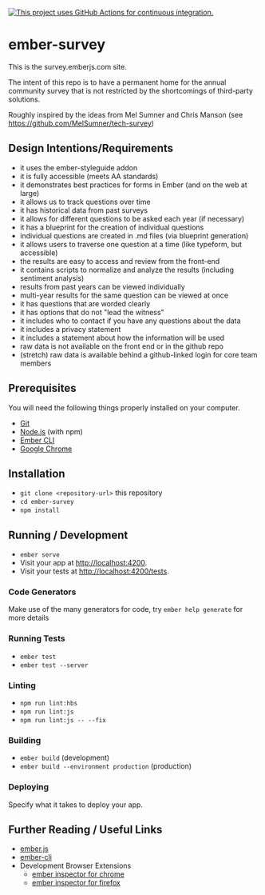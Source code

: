 [![This project uses GitHub Actions for continuous integration.](https://github.com/ember-learn/ember-survey/workflows/CI/badge.svg)](https://github.com/ember-learn/ember-survey/actions?query=workflow%3ACI)

# ember-survey

This is the survey.emberjs.com site. 

The intent of this repo is to have a permanent home for the annual community survey that is not restricted by the shortcomings of third-party solutions.

Roughly inspired by the ideas from Mel Sumner and Chris Manson (see https://github.com/MelSumner/tech-survey) 

## Design Intentions/Requirements

- it uses the ember-styleguide addon 
- it is fully accessible (meets AA standards)
- it demonstrates best practices for forms in Ember (and on the web at large)
- it allows us to track questions over time
- it has historical data from past surveys
- it allows for different questions to be asked each year (if necessary)
- it has a blueprint for the creation of individual questions
- individual questions are created in .md files (via blueprint generation)
- it allows users to traverse one question at a time (like typeform, but accessible)
- the results are easy to access and review from the front-end
- it contains scripts to normalize and analyze the results (including sentiment analysis)
- results from past years can be viewed individually
- multi-year results for the same question can be viewed at once
- it has questions that are worded clearly
- it has options that do not "lead the witness"
- it includes who to contact if you have any questions about the data
- it includes a privacy statement
- it includes a statement about how the information will be used
- raw data is not available on the front end or in the github repo
- (stretch) raw data is available behind a github-linked login for core team members

## Prerequisites

You will need the following things properly installed on your computer.

* [Git](https://git-scm.com/)
* [Node.js](https://nodejs.org/) (with npm)
* [Ember CLI](https://ember-cli.com/)
* [Google Chrome](https://google.com/chrome/)

## Installation

* `git clone <repository-url>` this repository
* `cd ember-survey`
* `npm install`

## Running / Development

* `ember serve`
* Visit your app at [http://localhost:4200](http://localhost:4200).
* Visit your tests at [http://localhost:4200/tests](http://localhost:4200/tests).

### Code Generators

Make use of the many generators for code, try `ember help generate` for more details

### Running Tests

* `ember test`
* `ember test --server`

### Linting

* `npm run lint:hbs`
* `npm run lint:js`
* `npm run lint:js -- --fix`

### Building

* `ember build` (development)
* `ember build --environment production` (production)

### Deploying

Specify what it takes to deploy your app.

## Further Reading / Useful Links

* [ember.js](https://emberjs.com/)
* [ember-cli](https://ember-cli.com/)
* Development Browser Extensions
  * [ember inspector for chrome](https://chrome.google.com/webstore/detail/ember-inspector/bmdblncegkenkacieihfhpjfppoconhi)
  * [ember inspector for firefox](https://addons.mozilla.org/en-US/firefox/addon/ember-inspector/)

